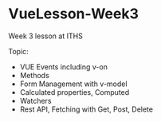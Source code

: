 # VueLesson-Week3
Week 3 lesson at ITHS

Topic:

- VUE Events including v-on
- Methods
- Form Management with v-model
- Calculated properties, Computed
- Watchers
- Rest API, Fetching with Get, Post, Delete



